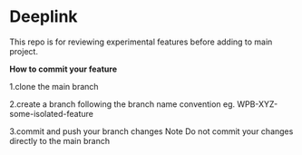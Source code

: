 # Deeplink

This repo is for reviewing experimental features before adding to main project.

**How to commit your feature**

1.clone the main branch

2.create a branch following the branch name convention eg. WPB-XYZ-some-isolated-feature

3.commit and push your branch changes
Note Do not commit your changes directly to the main branch
